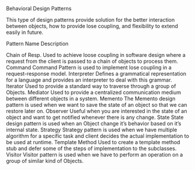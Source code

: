 Behavioral Design Patterns

This type of design patterns provide solution for the better interaction between objects,
how to provide lose coupling, and flexibility to extend easily in future.

Pattern Name	Description

Chain of Resp.	Used to achieve loose coupling in software design where a request from the client is passed to a chain of objects to process them.
Command	        Command Pattern is used to implement lose coupling in a request-response model.
Interpreter	    Defines a grammatical representation for a language and provides an interpreter to deal with this grammar.
Iterator	    Used to provide a standard way to traverse through a group of Objects.
Mediator	    Used to provide a centralized communication medium between different objects in a system.
Memento	        The Memento design pattern is used when we want to save the state of an object so that we can restore later on.
Observer	    Useful when you are interested in the state of an object and want to get notified whenever there is any change.
State	        State design pattern is used when an Object change it’s behavior based on it’s internal state.
Strategy	    Strategy pattern is used when we have multiple algorithm for a specific task and client decides the actual implementation to be used at runtime.
Template Method	Used to create a template method stub and defer some of the steps of implementation to the subclasses.
Visitor	        Visitor pattern is used when we have to perform an operation on a group of similar kind of Objects.
